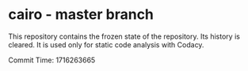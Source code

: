 # cairo - master branch

This repository contains the frozen state of the repository.
Its history is cleared. It is used only for static code
analysis with Codacy.

Commit Time: 1716263665